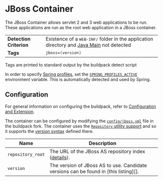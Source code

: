 # JBoss Container
The JBoss Container allows servlet 2 and 3 web applications to be run.  These applications are run as the root web application in a JBoss container.

<table>
  <tr>
    <td><strong>Detection Criterion</strong></td><td>Existence of a <tt>WEB-INF/</tt> folder in the application directory and <a href="container-java_main.md">Java Main</a> not detected</td>
  </tr>
  <tr>
    <td><strong>Tags</strong></td>
    <td><tt>jboss=&lang;version&rang;</tt></td>
  </tr>
</table>
Tags are printed to standard output by the buildpack detect script

In order to specify [Spring profiles][], set the [`SPRING_PROFILES_ACTIVE`][] environment variable.  This is automatically detected and used by Spring.

## Configuration
For general information on configuring the buildpack, refer to [Configuration and Extension][].

The container can be configured by modifying the [`config/jboss.yml`][] file in the buildpack fork.  The container uses the [`Repository` utility support][repositories] and so it supports the [version syntax][] defined there.

| Name | Description
| ---- | -----------
| `repository_root` | The URL of the JBoss AS repository index ([details][repositories]).
| `version` | The version of JBoss AS to use. Candidate versions can be found in [this listing][].

[Configuration and Extension]: ../README.md#configuration-and-extension
[`config/jboss.yml`]: ../config/jboss.yml
[repositories]: extending-repositories.md
[Spring profiles]:http://blog.springsource.com/2011/02/14/spring-3-1-m1-introducing-profile/
[`SPRING_PROFILES_ACTIVE`]: http://docs.spring.io/spring/docs/4.0.0.RELEASE/javadoc-api/org/springframework/core/env/AbstractEnvironment.html#ACTIVE_PROFILES_PROPERTY_NAME
[version syntax]: extending-repositories.md#version-syntax-and-ordering
